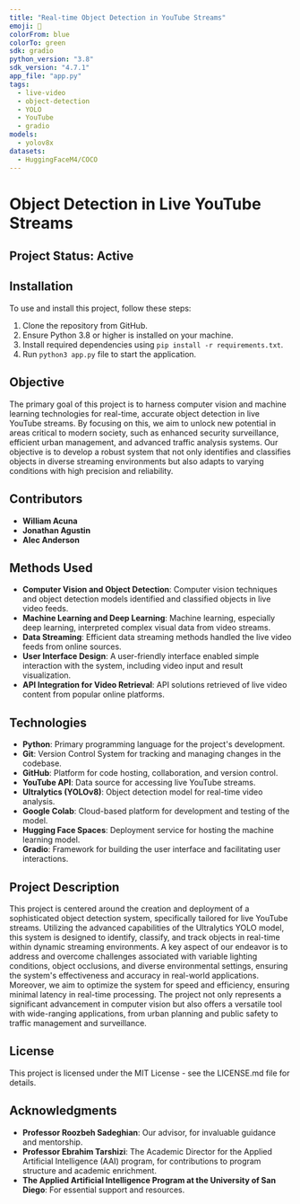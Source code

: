 ```yaml
---
title: "Real-time Object Detection in YouTube Streams"
emoji: 🎥
colorFrom: blue
colorTo: green
sdk: gradio
python_version: "3.8"
sdk_version: "4.7.1"
app_file: "app.py"
tags:
  - live-video
  - object-detection
  - YOLO
  - YouTube
  - gradio
models:
  - yolov8x
datasets:
  - HuggingFaceM4/COCO
---
```

# Object Detection in Live YouTube Streams

## Project Status: Active

## Installation

To use and install this project, follow these steps:

1. Clone the repository from GitHub.
2. Ensure Python 3.8 or higher is installed on your machine.
3. Install required dependencies using `pip install -r requirements.txt`.
4. Run `python3 app.py` file to start the application.

## Objective

The primary goal of this project is to harness computer vision and machine learning technologies for real-time, accurate object detection in live YouTube streams. By focusing on this, we aim to unlock new potential in areas critical to modern society, such as enhanced security surveillance, efficient urban management, and advanced traffic analysis systems. Our objective is to develop a robust system that not only identifies and classifies objects in diverse streaming environments but also adapts to varying conditions with high precision and reliability.

## Contributors

- **William Acuna**
- **Jonathan Agustin**
- **Alec Anderson**

## Methods Used

- **Computer Vision and Object Detection**: Computer vision techniques and object detection models identified and classified objects in live video feeds.
- **Machine Learning and Deep Learning**: Machine learning, especially deep learning, interpreted complex visual data from video streams.
- **Data Streaming**: Efficient data streaming methods handled the live video feeds from online sources.
- **User Interface Design**: A user-friendly interface enabled simple interaction with the system, including video input and result visualization.
- **API Integration for Video Retrieval**: API solutions retrieved of live video content from popular online platforms.

## Technologies

- **Python**: Primary programming language for the project's development.
- **Git**: Version Control System for tracking and managing changes in the codebase.
- **GitHub**: Platform for code hosting, collaboration, and version control.
- **YouTube API**: Data source for accessing live YouTube streams.
- **Ultralytics (YOLOv8)**: Object detection model for real-time video analysis.
- **Google Colab**: Cloud-based platform for development and testing of the model.
- **Hugging Face Spaces**: Deployment service for hosting the machine learning model.
- **Gradio**: Framework for building the user interface and facilitating user interactions.

## Project Description

This project is centered around the creation and deployment of a sophisticated object detection system, specifically tailored for live YouTube streams. Utilizing the advanced capabilities of the Ultralytics YOLO model, this system is designed to identify, classify, and track objects in real-time within dynamic streaming environments. A key aspect of our endeavor is to address and overcome challenges associated with variable lighting conditions, object occlusions, and diverse environmental settings, ensuring the system's effectiveness and accuracy in real-world applications. Moreover, we aim to optimize the system for speed and efficiency, ensuring minimal latency in real-time processing. The project not only represents a significant advancement in computer vision but also offers a versatile tool with wide-ranging applications, from urban planning and public safety to traffic management and surveillance.

## License

This project is licensed under the MIT License - see the LICENSE.md file for details.

## Acknowledgments

- **Professor Roozbeh Sadeghian**: Our advisor, for invaluable guidance and mentorship.
- **Professor Ebrahim Tarshizi**: The Academic Director for the Applied Artificial Intelligence (AAI) program, for contributions to program structure and academic enrichment.
- **The Applied Artificial Intelligence Program at the University of San Diego**: For essential support and resources.
